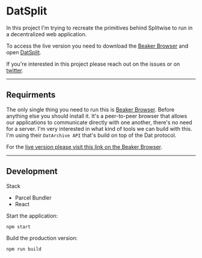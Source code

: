 # DatSplit

In this project I'm trying to recreate the primitives behind Splitwise to run
in a decentralized web application.

To access the live version you need to download the [Beaker
Browser](https://beakerbrowser.com/) and open [DatSplit](dat://datsplit-gabrielpoca.hashbase.io/).

If you're interested in this project please reach out on the issues or on
[twitter](https://twitter.com/gabrielgpoca).

---

## Requirments

The only single thing you need to run this is [Beaker
Browser](https://beakerbrowser.com/). Before anything else you should install
it. It's a peer-to-peer browser that allows our applications to communicate
directly with one another, there's no need for a server. I'm very interested in
what kind of tools we can build with this. I'm using their `DatArchive API`
that's build on top of the Dat protocol.

For the [live version please visit this link on the Beaker
Browser](dat://datsplit-gabrielpoca.hashbase.io/).

---

## Development

Stack

* Parcel Bundler
* React

Start the application:

```
npm start
```

Build the production version:

```
npm run build
```
